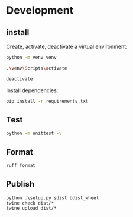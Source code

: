 # Development

## install

Create, activate, deactivate a virtual environment:

```bash
python -m venv venv

.\venv\Scripts\activate

deactivate
```

Install dependencies:

```bash
pip install -r requirements.txt
```

## Test

```bash
python -m unittest -v
```

## Format

```bash
ruff format
```

## Publish

```
python .\setup.py sdist bdist_wheel
twine check dist/*
twine upload dist/*
```
